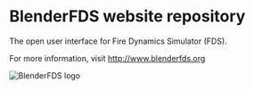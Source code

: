 # BlenderFDS website repository

The open user interface for Fire Dynamics Simulator (FDS).

For more information, visit http://www.blenderfds.org

![BlenderFDS logo](https://github.com/firetools/blenderfds/raw/gh-pages/images/blenderfds_128.png)
